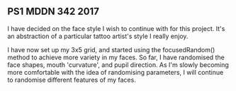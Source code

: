 ## PS1 MDDN 342 2017

I have decided on the face style I wish to continue with for this project.
It's an abstraction of a particular tattoo artist's style I really enjoy.

I have now set up my 3x5 grid, and started using the focusedRandom() method to achieve more variety in my faces.
So far, I have randomised the face shapes, mouth 'curvature', and pupil direction.
As I'm slowly becoming more comfortable with the idea of randomising parameters, I will continue to randomise different features of my faces.
